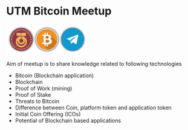 # UTM Bitcoin Meetup 
[![N|Solid](https://raw.githubusercontent.com/muradtariq-tk/UTMBitcoinMeetup/master/logos.png)](https://http://telegram.me/utmbitcoinmeetup)

Aim of meetup is to share knowledge related to following technologies

 - Bitcoin (Blockchain application)
 - Blockchain
 - Proof of Work (mining)
 - Proof of Stake 
 - Threats to Bitcoin
 - Difference between Coin, platform token and application token
 - Initial Coin Offering (ICOs)
 - Potential of Blockchain based applications
